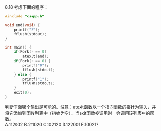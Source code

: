 8.18 考虑下面的程序：
```c
#include "csapp.h"

void end(void) {
    printf("2");
    fflush(stdout);
}

int main() {
    if(Fork() == 0)
        atexit(end);
    if(Fork() == 0) {
        printf("0");
        fflush(stdout);
    } else {
        printf("1");
        fflush(stdout);
    }
    exit(0);
}
```
判断下面哪个输出是可能的。注意：atexit函数以一个指向函数的指针为输入，并将它添加到函数列表中（初始为空），当exit函数被调用时，会调用该列表中的函数。  
A.112002 B.211020 C.102120 D.122001 E.100212